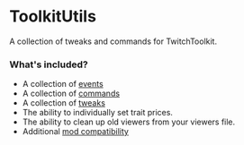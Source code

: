 ﻿# ToolkitUtils
A collection of tweaks and commands for TwitchToolkit.


### What's included?

- A collection of [events](https://sirrandoo.github.io/toolkit-utils/events.html)
- A collection of [commands](https://sirrandoo.github.io/toolkit-utils/commands.html)
- A collection of [tweaks](https://sirrandoo.github.io/toolkit-utils/tweaks/)
- The ability to individually set trait prices.
- The ability to clean up old viewers from your viewers file.
- Additional [mod compatibility](https://sirrandoo.github.io/toolkit-utils/modcompat.html)

